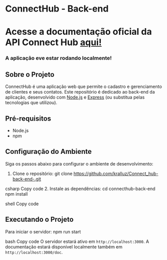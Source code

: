 # ConnectHub - Back-end

# Acesse a documentação oficial da API Connect Hub [aqui!](https://connect-hub-back-end.onrender.com/doc/)
### A aplicação eve estar rodando localmente!

## Sobre o Projeto
ConnectHub é uma aplicação web que permite o cadastro e gerenciamento de clientes e seus contatos. Este repositório é dedicado ao back-end da aplicação, desenvolvido com [Node.js](https://nodejs.org/) e [Express](https://expressjs.com/) (ou substitua pelas tecnologias que utilizou).

## Pré-requisitos
- Node.js
- npm

## Configuração do Ambiente
Siga os passos abaixo para configurar o ambiente de desenvolvimento:

1. Clone o repositório:
git clone https://github.com/kralluz/Connect_hub-back-end-.git

csharp
Copy code
2. Instale as dependências:
cd connecthub-back-end
npm install

shell
Copy code

## Executando o Projeto
Para iniciar o servidor:
npm run start

bash
Copy code
O servidor estará ativo em `http://localhost:3000`.
A documentação estará disponível localmente também em `http://localhost:3000/doc`.
